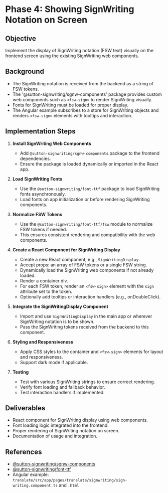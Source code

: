 # Phase 4: Showing SignWriting Notation on Screen

## Objective
Implement the display of SignWriting notation (FSW text) visually on the frontend screen using the existing SignWriting web components.

## Background
- The SignWriting notation is received from the backend as a string of FSW tokens.
- The '@sutton-signwriting/sgnw-components' package provides custom web components such as `<fsw-sign>` to render SignWriting visually.
- Fonts for SignWriting must be loaded for proper display.
- The Angular example subscribes to a store for SignWriting objects and renders `<fsw-sign>` elements with tooltips and interaction.

## Implementation Steps

1. **Install SignWriting Web Components**
   - Add `@sutton-signwriting/sgnw-components` package to the frontend dependencies.
   - Ensure the package is loaded dynamically or imported in the React app.

2. **Load SignWriting Fonts**
   - Use the `@sutton-signwriting/font-ttf` package to load SignWriting fonts asynchronously.
   - Load fonts on app initialization or before rendering SignWriting components.

3. **Normalize FSW Tokens**
   - Use the `@sutton-signwriting/font-ttf/fsw` module to normalize FSW tokens if needed.
   - This ensures consistent rendering and compatibility with the web components.

4. **Create a React Component for SignWriting Display**
   - Create a new React component, e.g., `SignWritingDisplay`.
   - Accept props: an array of FSW tokens or a single FSW string.
   - Dynamically load the SignWriting web components if not already loaded.
   - Render a container div.
   - For each FSW token, render an `<fsw-sign>` element with the `sign` attribute set to the token.
   - Optionally add tooltips or interaction handlers (e.g., onDoubleClick).

5. **Integrate the SignWritingDisplay Component**
   - Import and use `SignWritingDisplay` in the main app or wherever SignWriting notation is to be shown.
   - Pass the SignWriting tokens received from the backend to this component.

6. **Styling and Responsiveness**
   - Apply CSS styles to the container and `<fsw-sign>` elements for layout and responsiveness.
   - Support dark mode if applicable.

7. **Testing**
   - Test with various SignWriting strings to ensure correct rendering.
   - Verify font loading and fallback behavior.
   - Test interaction handlers if implemented.

## Deliverables
- React component for SignWriting display using web components.
- Font loading logic integrated into the frontend.
- Proper rendering of SignWriting notation on screen.
- Documentation of usage and integration.

## References
- [@sutton-signwriting/sgnw-components](https://www.npmjs.com/package/@sutton-signwriting/sgnw-components)
- [@sutton-signwriting/font-ttf](https://www.npmjs.com/package/@sutton-signwriting/font-ttf)
- Angular example: `translate/src/app/pages/translate/signwriting/sign-writing.component.ts` and `.html`
